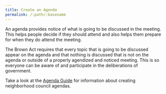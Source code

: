 ```yaml
---
title: Create an Agenda
permalink: /:path/:basename
---
```


An agenda
provides notice
of what is going
to be discussed
in the meeting.
This helps people decide
if they should attend
and also helps them
prepare for
when they do
attend the meeting.

The Brown Act requires
that every topic
that is going
to be discussed
appear on the agenda
and that nothing is discussed
that is not
on the agenda
or outside
of a properly agendized and noticed meeting.
This is so
everyone can be
aware of
and participate in
the deliberations of government.

Take a look
at the [Agenda Guide](/agendas)
for information
about creating
neighborhood council agendas.
